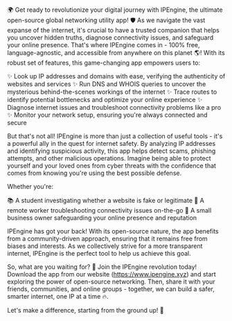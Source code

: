 🌍️ Get ready to revolutionize your digital journey with IPEngine, the ultimate open-source global networking utility app! 🛡️ As we navigate the vast expanse of the internet, it's crucial to have a trusted companion that helps you uncover hidden truths, diagnose connectivity issues, and safeguard your online presence. That's where IPEngine comes in - 100% free, language-agnostic, and accessible from anywhere on this planet 🌎! With its robust set of features, this game-changing app empowers users to:

✨ Look up IP addresses and domains with ease, verifying the authenticity of websites and services
✨ Run DNS and WHOIS queries to uncover the mysterious behind-the-scenes workings of the internet
✨ Trace routes to identify potential bottlenecks and optimize your online experience
✨ Diagnose internet issues and troubleshoot connectivity problems like a pro
✨ Monitor your network setup, ensuring you're always connected and secure

But that's not all! IPEngine is more than just a collection of useful tools - it's a powerful ally in the quest for internet safety. By analyzing IP addresses and identifying suspicious activity, this app helps detect scams, phishing attempts, and other malicious operations. Imagine being able to protect yourself and your loved ones from cyber threats with the confidence that comes from knowing you're using the best possible defense.

Whether you're:

📚️ A student investigating whether a website is fake or legitimate
🏢️ A remote worker troubleshooting connectivity issues on-the-go
💼️ A small business owner safeguarding your online presence and reputation

IPEngine has got your back! With its open-source nature, the app benefits from a community-driven approach, ensuring that it remains free from biases and interests. As we collectively strive for a more transparent internet, IPEngine is the perfect tool to help us achieve this goal.

So, what are you waiting for? 🚀 Join the IPEngine revolution today! Download the app from our website (https://www.ipengine.xyz) and start exploring the power of open-source networking. Then, share it with your friends, communities, and online groups - together, we can build a safer, smarter internet, one IP at a time 🔥.

Let's make a difference, starting from the ground up! 💪